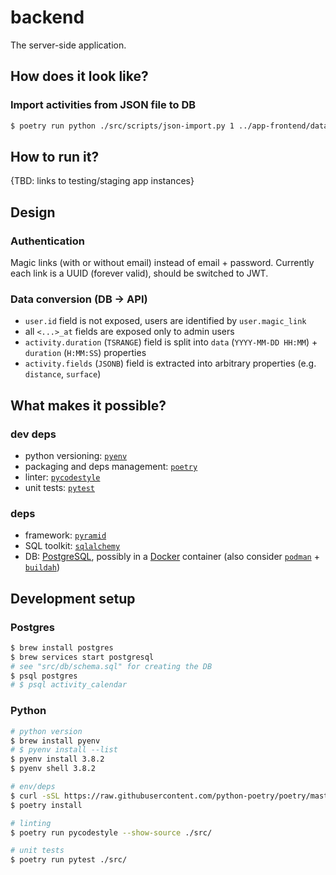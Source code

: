# backend
The server-side application.

## How does it look like?
### Import activities from JSON file to DB
```bash
$ poetry run python ./src/scripts/json-import.py 1 ../app-frontend/data/activities.json
```

## How to run it?
{TBD: links to testing/staging app instances}

## Design
### Authentication
Magic links (with or without email) instead of email + password.
Currently each link is a UUID (forever valid), should be switched to JWT.

### Data conversion (DB -> API)
* `user.id` field is not exposed, users are identified by `user.magic_link`
* all `<...>_at` fields are exposed only to admin users
* `activity.duration` (`TSRANGE`) field is split into `data` (`YYYY-MM-DD HH:MM`) + `duration` (`H:MM:SS`) properties
* `activity.fields` (`JSONB`) field is extracted into arbitrary properties (e.g. `distance`, `surface`)

## What makes it possible?
### dev deps
* python versioning: [`pyenv`](https://github.com/pyenv/pyenv/)
* packaging and deps management: [`poetry`](https://python-poetry.org/docs/basic-usage/)
* linter: [`pycodestyle`](https://pycodestyle.readthedocs.io/en/latest/)
* unit tests: [`pytest`](https://pytest.org/en/latest/)

### deps
* framework: [`pyramid`](https://docs.pylonsproject.org/projects/pyramid/en/1.10-branch/)
* SQL toolkit: [`sqlalchemy`](https://www.sqlalchemy.org/)
* DB: [PostgreSQL](https://www.postgresql.org/docs/12/index.html), possibly in a [Docker](https://docs.docker.com/) container (also consider [`podman`](https://podman.io/) + [`buildah`](https://buildah.io/))

## Development setup
### Postgres
```bash
$ brew install postgres
$ brew services start postgresql
# see "src/db/schema.sql" for creating the DB
$ psql postgres
# $ psql activity_calendar
```

### Python
```bash
# python version
$ brew install pyenv
# $ pyenv install --list
$ pyenv install 3.8.2
$ pyenv shell 3.8.2

# env/deps
$ curl -sSL https://raw.githubusercontent.com/python-poetry/poetry/master/get-poetry.py | python
$ poetry install

# linting
$ poetry run pycodestyle --show-source ./src/

# unit tests
$ poetry run pytest ./src/
```
